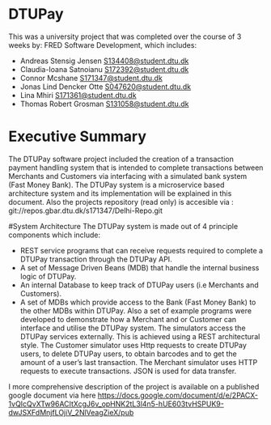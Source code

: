 # DTUPay
This was a university project that was completed over the course of 3 weeks by:
FRED Software Development, which includes:
- Andreas Stensig Jensen 	S134408@student.dtu.dk
- Claudia-Ioana Satnoianu 	S172392@student.dtu.dk
- Connor Mcshane		S171347@student.dtu.dk
- Jonas Lind Dencker Otte	S047620@student.dtu.dk
- Lina Mhiri			S171361@student.dtu.dk
- Thomas Robert Grosman	S131058@student.dtu.dk

# Executive Summary

The DTUPay software project included the creation of a transaction payment handling system that is intended to complete transactions between Merchants and Customers via interfacing with a simulated bank system (Fast Money Bank).
The DTUPay system is a microservice based architecture system and its implementation will be explained in this document. Also the projects repository (read only) is accesible via : git://repos.gbar.dtu.dk/s171347/Delhi-Repo.git 

#System Architecture
The DTUPay system is made out of 4 principle components which include:
- REST service programs that can receive requests required to complete a DTUPay transaction through the DTUPay API.
- A set of Message Driven Beans (MDB) that handle the internal business logic of DTUPay.
- An internal Database to keep track of DTUPay users (i.e Merchants and Customers).
- A set of MDBs which provide access to the Bank (Fast Money Bank) to the other MDBs within DTUPay.
Also a set of example programs were developed to demonstrate how a Merchant and or Customer can interface and utilise the DTUPay system. The simulators access the DTUPay services externally. This is achieved using a REST architectural style. The Customer simulator uses Http requests to create DTUPay users, to delete  DTUPay users, to obtain barcodes and to get the amount of a user’s last transaction. The Merchant simulator uses HTTP requests to execute transactions. JSON is used for data transfer.

I more comprehensive description of the project is available on a published google document via here https://docs.google.com/document/d/e/2PACX-1vQIcQvXTw96ACItXcgJ6v_opHNK2tL3l4n5-hUE603tvHSPUK9-dwJSXFdMnjfLOjiV_2NlVeagZieX/pub
